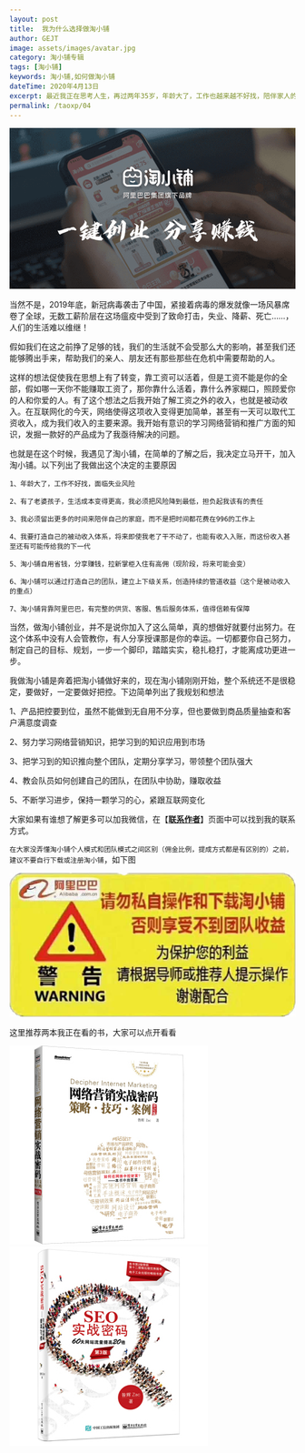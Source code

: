 ```yaml
---
layout: post
title:  我为什么选择做淘小铺
author: GEJT
image: assets/images/avatar.jpg
category: 淘小铺专辑
tags: [淘小铺]
keywords: 淘小铺,如何做淘小铺
dateTime: 2020年4月13日
excerpt: 最近我正在思考人生，再过两年35岁，年龄大了，工作也越来越不好找，陪伴家人的时间也越来越少，感觉自己的人生很是失败！我要做出改变，以前老一辈灌输给我们的思想好好上学，等毕业了找个好工作，然后呢？你的人生就这样了？一直工作到老？
permalink: /taoxp/04
---
```


<a href="https://market.m.taobao.com/apps/abs/10/574/52psv?psId=2344150&spm=a21bo.2017.201855.1.5af911d9HL9mev" target="_blank"><img src="/img/taoxp.png"/></a>

当然不是，2019年底，新冠病毒袭击了中国，紧接着病毒的爆发就像一场风暴席卷了全球，无数工薪阶层在这场瘟疫中受到了致命打击，失业、降薪、死亡……，人们的生活难以维继！

假如我们在这之前挣了足够的钱，我们的生活就不会受那么大的影响，甚至我们还能够腾出手来，帮助我们的亲人、朋友还有那些那些在危机中需要帮助的人。

这样的想法促使我在思想上有了转变，靠工资可以活着，但是工资不能是你的全部，假如哪一天你不能赚取工资了，那你靠什么活着，靠什么养家糊口，照顾爱你的人和你爱的人。有了这个想法之后我开始了解工资之外的收入，也就是被动收入。在互联网化的今天，网络使得这项收入变得更加简单，甚至有一天可以取代工资收入，成为我们收入的主要来源。我开始有意识的学习网络营销和推广方面的知识，发掘一款好的产品成为了我亟待解决的问题。

也就是在这个时候，我遇见了淘小铺，在简单的了解之后，我决定立马开干，加入淘小铺。以下列出了我做出这个决定的主要原因

`1、年龄大了，工作不好找，面临失业风险`

`2、有了老婆孩子，生活成本变得更高，我必须把风险降到最低，担负起我该有的责任`

`3、我必须留出更多的时间来陪伴自己的家庭，而不是把时间都花费在996的工作上`

`4、我要打造自己的被动收入体系，将来即使我老了干不动了，也能有收入入账，而这份收入甚至还有可能传给我的下一代`

`5、淘小铺自用省钱，分享赚钱，拉新掌柜入住有高佣（现阶段，将来可能会变）`

`6、淘小铺可以通过打造自己的团队，建立上下级关系，创造持续的管道收益（这个是被动收入的重点）`

`7、淘小铺背靠阿里巴巴，有完整的供货、客服、售后服务体系，值得信赖有保障`

当然，做淘小铺创业，并不是说你加入了这么简单，真的想做好就要付出努力。在这个体系中没有人会管教你，有人分享授课那是你的幸运。一切都要你自己努力，制定自己的目标、规划，一步一个脚印，踏踏实实，稳扎稳打，才能离成功更进一步。

我做淘小铺是奔着把淘小铺做好来的，现在淘小铺刚刚开始，整个系统还不是很稳定，要做好，一定要做好把控。下边简单列出了我规划和想法

1、产品把控要到位，虽然不能做到无自用不分享，但也要做到商品质量抽查和客户满意度调查

2、努力学习网络营销知识，把学习到的知识应用到市场

3、把学习到的知识推向整个团队，定期分享学习，带领整个团队强大

4、教会队员如何创建自己的团队，在团队中协助，赚取收益

5、不断学习进步，保持一颗学习的心，紧跟互联网变化


大家如果有谁想了解更多可以加我微信，在【**[联系作者](/contact.html)**】页面中可以找到我的联系方式。

`在大家没弄懂淘小铺个人模式和团队模式之间区别（佣金比例，提成方式都是有区别的）之前，建议不要自行下载或注册淘小铺`，如下图

![](/img/taoxp-warning.jpg)

这里推荐两本我正在看的书，大家可以点开看看
<div class="row">
	<div class="col-sm-6">
	<a href="https://union-click.jd.com/jdc?e=&p=AyIGZRprFQIRBFQTWhcyVlgNRQQlW1dCFFlQCxxKQgFHREkdSVJKSQVJHFRXFk9FUlpGQUpLCVBaTFhbXQtWVmpSWRtbFgETD1QZa2h5d2MwfEVDYXRXV1ofF0loVSNrGkMOHjdUK1sUAxMEVR5ZHQYiN1Uca0NsEgZUGloUBxICVitaJQIWDlIdUxcHGgBRE14lBRIOZU0PTlpXVwsrayUBIjdlG2sWMlBpVR8JQQQUBgZPCxVVF1MBSVMTVRdVBx0MRgsQBgZOWB0yEAZUH1I%3D" target="_blank"><img src="/img/wlyxsz.jpg"/></a>
	</div>
	<div class="col-sm-6">
	<a href="https://union-click.jd.com/jdc?e=&p=AyIGZRprFQIUBVAeWBEyVlgNRQQlW1dCFFlQCxxKQgFHREkdSVJKSQVJHFRXFk9FUlpGQUpLCVBaTFhbXQtWVmpSWRtbEwAXAlYfa0xBaFs3YSBQZ3V1EkZeYAdacSZbBWUOHjdUK1sUAxMEVR5ZHQYiN1Uca0NsEgZUGloUBxICVitaJQIWDlIdUxcEGw5UGlIlBRIOZU0PTlpXVwsrayUBIjdlG2sWMlBpBU9dQlZFVABMXxQDFwBcHQhFAxBTBkgLRVVFBVJJWxUyEAZUH1I%3D" target="_blank"><img src="/img/seosz.jpg"/></a>
	</div>
</div>


